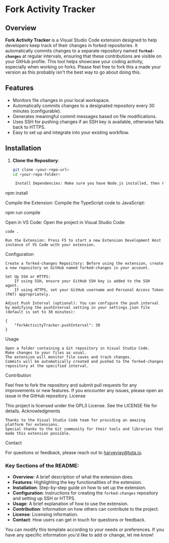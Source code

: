 # Fork Activity Tracker

## Overview

**Fork Activity Tracker** is a Visual Studio Code extension designed to help developers keep track of their changes in forked repositories. It automatically commits changes to a separate repository named **`forked-changes`** at regular intervals, ensuring that these contributions are visible on your GitHub profile. This tool helps showcase your coding activity, especially when working on forks.
Please feel free to fork this a made your version as this probably isn't the best way to go about doing this.

## Features

- Monitors file changes in your local workspace.
- Automatically commits changes to a designated repository every 30 minutes (configurable).
- Generates meaningful commit messages based on file modifications.
- Uses SSH for pushing changes if an SSH key is available, otherwise falls back to HTTPS.
- Easy to set up and integrate into your existing workflow.

## Installation

1. **Clone the Repository**:
   ```bash
   git clone <your-repo-url>
   cd <your-repo-folder>

    Install Dependencies: Make sure you have Node.js installed, then run:

npm install

Compile the Extension: Compile the TypeScript code to JavaScript:

npm run compile

Open in VS Code: Open the project in Visual Studio Code:

    code .

    Run the Extension: Press F5 to start a new Extension Development Host instance of VS Code with your extension.

Configuration

    Create a forked-changes Repository: Before using the extension, create a new repository on GitHub named forked-changes in your account.

    Set Up SSH or HTTPS:
        If using SSH, ensure your GitHub SSH key is added to the SSH agent.
        If using HTTPS, set your GitHub username and Personal Access Token (PAT) appropriately.

    Adjust Push Interval (optional): You can configure the push interval by modifying the pushInterval setting in your settings.json file (default is set to 30 minutes):

    {
        "forkActivityTracker.pushInterval": 30
    }

Usage

    Open a folder containing a Git repository in Visual Studio Code.
    Make changes to your files as usual.
    The extension will monitor file saves and track changes.
    Commits will be automatically created and pushed to the forked-changes repository at the specified interval.

Contribution

Feel free to fork the repository and submit pull requests for any improvements or new features. If you encounter any issues, please open an issue in the GitHub repository.
License

This project is licensed under the GPL3 License. See the LICENSE file for details.
Acknowledgments

    Thanks to the Visual Studio Code team for providing an amazing platform for extensions.
    Special thanks to the Git community for their tools and libraries that made this extension possible.

Contact

For questions or feedback, please reach out to harveyjay@tuta.io.


### Key Sections of the README:
- **Overview**: A brief description of what the extension does.
- **Features**: Highlighting the key functionalities of the extension.
- **Installation**: Step-by-step guide on how to set up the extension.
- **Configuration**: Instructions for creating the `forked-changes` repository and setting up SSH or HTTPS.
- **Usage**: A brief explanation of how to use the extension.
- **Contribution**: Information on how others can contribute to the project.
- **License**: Licensing information.
- **Contact**: How users can get in touch for questions or feedback.

You can modify this template according to your needs or preferences. If you have any specific information you'd like to add or change, let me know!
